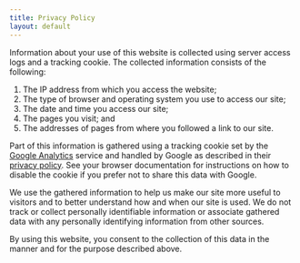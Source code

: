 ```yaml
---
title: Privacy Policy
layout: default
---
```


<!---
  Licensed to the Apache Software Foundation (ASF) under one
  or more contributor license agreements.  See the NOTICE file
  distributed with this work for additional information
  regarding copyright ownership.  The ASF licenses this file
  to you under the Apache License, Version 2.0 (the
  "License"); you may not use this file except in compliance
  with the License.  You may obtain a copy of the License at

  http://www.apache.org/licenses/LICENSE-2.0

  Unless required by applicable law or agreed to in writing,
  software distributed under the License is distributed on an
  "AS IS" BASIS, WITHOUT WARRANTIES OR CONDITIONS OF ANY
  KIND, either express or implied.  See the License for the
  specific language governing permissions and limitations
  under the License. -->

Information about your use of this website is collected using server
access logs and a tracking cookie. The collected information consists of
the following:

1. The IP address from which you access the website;
2. The type of browser and operating system you use to access our site;
3. The date and time you access our site;
4. The pages you visit; and
5. The addresses of pages from where you followed a link to our site.

Part of this information is gathered using a tracking cookie set by the
<a href="http://www.google.com/analytics/">Google Analytics</a>
service and handled by Google as
described in their <a href="http://www.google.com/privacy.html">privacy policy</a>.
See your browser documentation for instructions on how to disable the
cookie if you prefer not to share this data with Google.

We use the gathered information to help us make our site more useful to
visitors and to better understand how and when our site is used. We do not
track or collect personally identifiable information or associate gathered
data with any personally identifying information from other sources.

By using this website, you consent to the collection of this data in
the manner and for the purpose described above.

